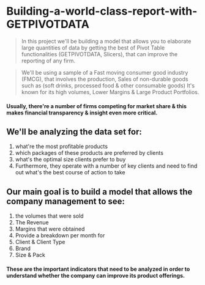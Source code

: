 # Building-a-world-class-report-with-GETPIVOTDATA

> In this project we'll be building a model that allows you to elaborate large quantities of data by getting the best of Pivot Table functionalities (GETPIVOTDATA, Slicers), that can improve the reporting of any firm.

> We'll be using a sample of a Fast moving consumer good industry (FMCG), that involves the production, Sales of non-durable goods such as (soft drinks, processed food & other consumable goods) It's known for its high volumes, Lower Margins & Large Product Portfolios.

#### Usually, there're a number of firms competing for market share & this makes financial transparency & insight even more critical.

## We'll be analyzing the data set for: 
1. what're the most profitable products
2. which packages of these products are preferred by clients
3. what's the optimal size clients prefer to buy 
4. Furthermore, they operate with a number of key clients and need to find out what's the best course of action to take

## Our main goal is to build a model that allows the company management to see: 
1. the volumes that were sold 
2. The Revenue
3. Margins that were obtained
4. Provide a breakdown per month for
  1. Client & Client Type
  2. Brand 
  3. Size & Pack 
   
#### These are the important indicators that need to be analyzed in order to understand whether the company can improve its product offerings.
